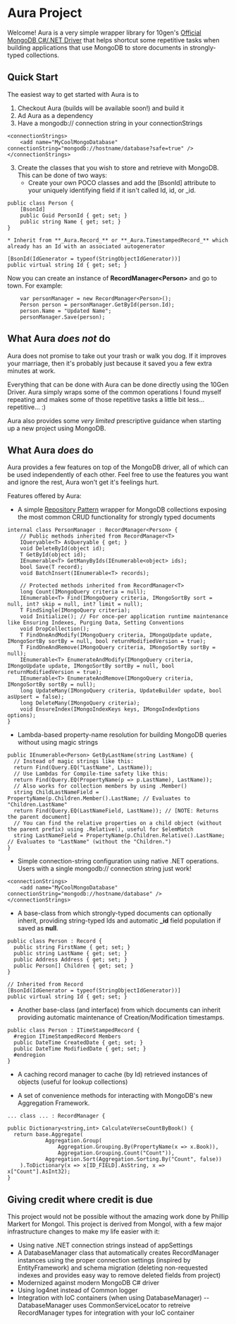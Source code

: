 # Aura Project
Welcome! Aura is a very simple wrapper library for 10gen's [Official MongoDB C#/.NET Driver](http://www.mongodb.org/display/DOCS/CSharp+Language+Center) that helps shortcut some repetitive tasks when building applications that use MongoDB to store documents in strongly-typed collections.

## Quick Start
The easiest way to get started with Aura is to

1. Checkout Aura (builds will be available soon!) and build it
2. Ad Aura as a dependency
3. Have a mongodb:// connection string in your connectionStrings
```
<connectionStrings>
    <add name="MyCoolMongoDatabase" connectionString="mongodb://hostname/database?safe=true" /> 
</connectionStrings>
```
3. Create the classes that you wish to store and retrieve with MongoDB.  This can be done of two ways:
    * Create your own POCO classes and add the [BsonId] attribute to your uniquely identifying field if it isn't  called Id, id, or _id.
```
public class Person {
    [BsonId]
    public Guid PersonId { get; set; }
    public string Name { get; set; }
}
```
    * Inherit from **_Aura.Record_** or **_Aura.TimestampedRecord_** which already has an Id with an associated autogenerator
```
[BsonId(IdGenerator = typeof(StringObjectIdGenerator))]
public virtual string Id { get; set; }
```

Now you can create an instance of **RecordManager\<Person\>** and go to town.  For example:

```
    var personManager = new RecordManager<Person>();
    Person person = personManager.GetById(person.Id);
    person.Name = "Updated Name";
    personManager.Save(person);
```

## What Aura _does not_ do

Aura does not promise to take out your trash or walk you dog. If it improves your marriage, then it's probably just because it saved you a few extra minutes at work. 

Everything that can be done with Aura can be done directly using the 10Gen Driver.  Aura simply wraps some of the common operations I found myself repeating and makes some of those repetitive tasks a little bit less... repetitive... :) 

Aura also provides some _very limited_ prescriptive guidance when starting up a new project using MongoDB. 

## What Aura _does_ do

Aura provides a few features on top of the MongoDB driver, all of which can be used independently of each other.  Feel free to use the features you want and ignore the rest, Aura won't get it's feelings hurt.

Features offered by Aura:

* A simple [Repository Pattern](http://martinfowler.com/eaaCatalog/repository.html) wrapper for MongoDB collections exposing the most common CRUD functionality for strongly typed documents 

```
internal class PersonManager : RecordManager<Person> {
    // Public methods inherited from RecordManager<T>
    IQueryable<T> AsQueryable { get; }
    void DeleteById(object id);
    T GetById(object id);
    IEnumerable<T> GetManyByIds(IEnumerable<object> ids);
    bool Save(T record);
    void BatchInsert(IEnumerable<T> records);

    // Protected methods inherited from RecordManager<T>
    long Count(IMongoQuery criteria = null);
    IEnumerable<T> Find(IMongoQuery criteria, IMongoSortBy sort = null, int? skip = null, int? limit = null);
    T FindSingle(IMongoQuery criteria);
    void Initialize(); // For once-per application runtime maintenance like Ensuring Indexes, Purging Data, Setting Conventions
    void DropCollection();
    T FindOneAndModify(IMongoQuery criteria, IMongoUpdate update, IMongoSortBy sortBy = null, bool returnModifiedVersion = true);
    T FindOneAndRemove(IMongoQuery criteria, IMongoSortBy sortBy = null);
    IEnumerable<T> EnumerateAndModify(IMongoQuery criteria, IMongoUpdate update, IMongoSortBy sortBy = null, bool returnModifiedVersion = true);
    IEnumerable<T> EnumerateAndRemove(IMongoQuery criteria, IMongoSortBy sortBy = null);
    long UpdateMany(IMongoQuery criteria, UpdateBuilder update, bool asUpsert = false);
    long DeleteMany(IMongoQuery criteria);
    void EnsureIndex(IMongoIndexKeys keys, IMongoIndexOptions options);
}
```
* Lambda-based property-name resolution for building MongoDB queries without using magic strings 

```
public IEnumerable<Person> GetByLastName(string LastName) {
  // Instead of magic strings like this:
  return Find(Query.EQ("LastName", LastName));
  // Use Lambdas for Compile-time safety like this:
  return Find(Query.EQ(PropertyName(p => p.LastName), LastName));
  // Also works for collection members by using .Member()
  string ChildLastNameField = PropertyName(p.Children.Member().LastName; // Evaluates to "Children.LastName"
  return Find(Query.EQ(LastNameField, LastName)); // [NOTE: Returns the parent document]
  // You can find the relative properties on a child object (without the parent prefix) using .Relative(), useful for $elemMatch
  string LastNameField = PropertyName(p.Children.Relative().LastName; // Evaluates to "LastName" (without the "Children.")
}
```

* Simple connection-string configuration using native .NET operations. Users with a single mongodb:// connection string just work!

```
<connectionStrings>
    <add name="MyCoolMongoDatabase" connectionString="mongodb://hostname/database" /> 
</connectionStrings>
```

* A base-class from which strongly-typed documents can optionally inherit, providing string-typed Ids and automatic **_id** field population if saved as **null**.

```
public class Person : Record {
  public string FirstName { get; set; }
  public string LastName { get; set; }
  public Address Address { get; set; }
  public Person[] Children { get; set; }
}

// Inherited from Record
[BsonId(IdGenerator = typeof(StringObjectIdGenerator))]
public virtual string Id { get; set; }
```

* Another base-class (and interface) from which documents can inherit providing automatic maintenance of Creation/Modification timestamps.

```
public class Person : ITimeStampedRecord {
  #region ITimeStampedRecord Members
  public DateTime CreatedDate { get; set; }
  public DateTime ModifiedDate { get; set; }
  #endregion
}
```

* A caching record manager to cache (by Id) retrieved instances of objects (useful for lookup collections)

* A set of convenience methods for interacting with MongoDB's new Aggregation Framework.

```
... class ... : RecordManager {

public Dictionary<string,int> CalculateVerseCountByBook() {
  return base.Aggregate(
			Aggregation.Group(
				Aggregation.Grouping.By(PropertyName(x => x.Book)), 
				Aggregation.Grouping.Count("Count")),
			Aggregation.Sort(Aggregation.Sorting.By("Count", false))
	).ToDictionary(x => x[ID_FIELD].AsString, x => x["Count"].AsInt32);
}
```

## Giving credit where credit is due

This project would not be possible without the amazing work done by Phillip Markert for Mongol. This project is
derived from Mongol, with a few major infrastructure changes to make my life easier with it:

* Using native .NET connection strings instead of appSettings
* A DatabaseManager class that automatically creates RecordManager instances using the proper connection settings (inspired by EntityFramework) and schema migration (deleting non-requested indexes and provides easy way to remove deleted fields from project)
* Modernized against modern MongoDB C# driver
* Using log4net instead of Common logger
* Integration with IoC containers (when using DatabaseManager) -- DatabaseManager uses CommonServiceLocator to retreive RecordManager types for integration with your IoC container
